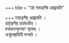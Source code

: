 +++
title = "18 गामङ्गैष आह्वयति"

+++
गाम॒ङ्गैष॒ आह्व॑यति ।  
दार्व॒ङ्गैष॒ उपा॑वधीत् ।  
वस॑न्नरण्या॒न्याꣳ सा॒यम् ।  
अक्रु॑ख्ष॒दिति॑ मन्यते ।  
